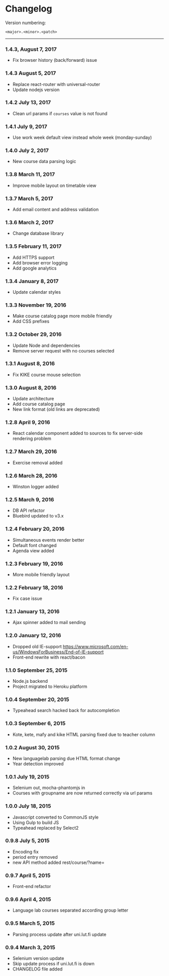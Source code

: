 Changelog
=========

Version numbering:

`<major>.<minor>.<patch>`

---
### 1.4.3, August 7, 2017
* Fix browser history (back/forward) issue

### 1.4.3 August 5, 2017
* Replace react-router with universal-router
* Update nodejs version

### 1.4.2 July 13, 2017
* Clean url params if `courses` value is not found

### 1.4.1 July 9, 2017
* Use work week default view instead whole week (monday-sunday)

### 1.4.0 July 2, 2017
* New course data parsing logic

### 1.3.8 March 11, 2017
* Improve mobile layout on timetable view

### 1.3.7 March 5, 2017
* Add email content and address validation

### 1.3.6 March 2, 2017
* Change database library

### 1.3.5 February 11, 2017
* Add HTTPS support
* Add browser error logging
* Add google analytics

### 1.3.4 January 8, 2017
* Update calendar styles

### 1.3.3 November 19, 2016
* Make course catalog page more mobile friendly
* Add CSS prefixes

### 1.3.2 October 29, 2016
* Update Node and dependencies
* Remove server request with no courses selected

### 1.3.1 August 8, 2016
* Fix KIKE course mouse selection

### 1.3.0 August 8, 2016
* Update architecture
* Add course catalog page
* New link format (old links are deprecated)

### 1.2.8 April 9, 2016
* React calendar component added to sources to fix server-side rendering problem

### 1.2.7 March 29, 2016
* Exercise removal added

### 1.2.6 March 28, 2016
* Winston logger added

### 1.2.5 March 9, 2016
* DB API refactor
* Bluebird updated to v3.x

### 1.2.4 February 20, 2016
* Simultaneous events render better
* Default font changed
* Agenda view added

### 1.2.3 February 19, 2016
* More mobile friendly layout

### 1.2.2 February 18, 2016
* Fix case issue

### 1.2.1 January 13, 2016
* Ajax spinner added to mail sending

### 1.2.0 January 12, 2016

* Dropped old IE-support https://www.microsoft.com/en-us/WindowsForBusiness/End-of-IE-support
* Front-end rewrite with react/bacon

### 1.1.0 September 25, 2015

* Node.js backend
* Project migrated to Heroku platform

### 1.0.4 September 20, 2015

* Typeahead search hacked back for autocompletion

### 1.0.3 September 6, 2015

* Kote, kete, mafy and kike HTML parsing fixed due to teacher column

### 1.0.2 August 30, 2015

* New languagelab parsing due HTML format change
* Year detection improved

### 1.0.1 July 19, 2015

* Selenium out, mocha-phantomjs in
* Courses with groupname are now returned correctly via url params

### 1.0.0 July 18, 2015

* Javascript converted to CommonJS style
* Using Gulp to build JS
* Typeahead replaced by Select2

### 0.9.8 July 5, 2015

* Encoding fix
* period entry removed
* new API method added rest/course/?name=

### 0.9.7 April 5, 2015

* Front-end refactor

### 0.9.6 April 4, 2015

* Language lab courses separated according group letter

### 0.9.5 March 5, 2015

* Parsing process update after uni.lut.fi update

### 0.9.4 March 3, 2015

* Selenium version update
* Skip update process if uni.lut.fi is down
* CHANGELOG file added
